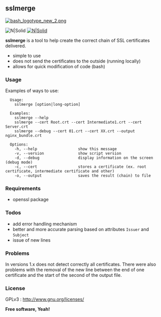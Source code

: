 sslmerge
----

[![bash_logotype_new_2.png](https://s29.postimg.org/lgglyiqif/bash_logotype_new_2.png)](https://www.gnu.org/software/bash/)

![N|Solid](https://img.shields.io/badge/version-1.1-brightgreen.svg) [![N|Solid](https://img.shields.io/badge/license-GPLv3-lightgrey.svg)](https://www.gnu.org/licenses/gpl-3.0.en.html)

**sslmerge** is a tool to help create the correct chain of SSL certificates delivered.

  - simple to use
  - does not send the certificates to the outside (running locally)
  - allows for quick modification of code (bash)

### Usage

Examples of ways to use:

```
  Usage:
    sslmerge [option|long-option]

  Examples:
    sslmerge --help
    sslmerge --cert Root.crt --cert Intermediate1.crt --cert Server.crt
    sslmerge --debug --cert 01.crt --cert XX.crt --output nginx_bundle.crt

  Options:
    -h, --help                  show this message
    -v, --version               show script version
    -d, --debug                 display information on the screen (debug mode)
    -c, --cert                  stores a certificate (ex. root certificate, intermediate certificate and other)
    -o, --output                saves the result (chain) to file
```

### Requirements

  - openssl package

### Todos

 - add error handling mechanism
 - better and more accurate parsing based on attributes `Issuer` and `Subject`
 - issue of new lines

### Problems

In versions 1.x does not detect correctly all certificates. There were also problems with the removal of the new line between the end of one certificate and the start of the second of the output file.

### License

GPLv3 : <http://www.gnu.org/licenses/>

**Free software, Yeah!**